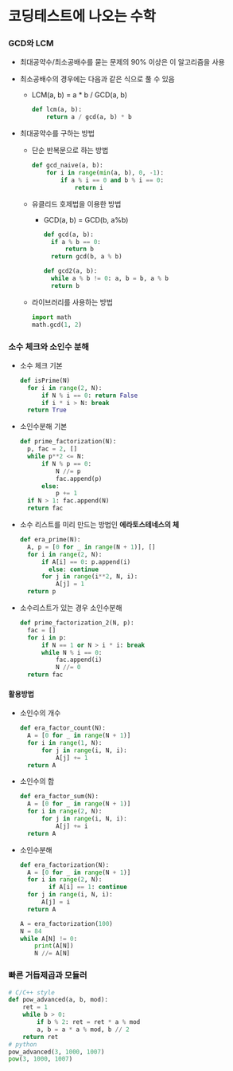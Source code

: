 # 코딩테스트에 나오는 수학

### GCD와 LCM

- 최대공약수/최소공배수를 묻는 문제의 90% 이상은 이 알고리즘을 사용

- 최소공배수의 경우에는 다음과 같은 식으로 풀 수 있음

  - LCM(a, b) = a * b / GCD(a, b)

    ```python
    def lcm(a, b):
    	return a / gcd(a, b) * b
    ```

- 최대공약수를 구하는 방법

  - 단순 반복문으로 하는 방법

    ```python
    def gcd_naive(a, b):
    	for i in range(min(a, b), 0, -1):
    		if a % i == 0 and b % i == 0:
    			return i
    ```

  - 유클리드 호제법을 이용한 방법

    - GCD(a, b) = GCD(b, a%b)

      ```python
      def gcd(a, b):
      	if a % b == 0:
      		return b
      	return gcd(b, a % b)
      
      def gcd2(a, b):
      	while a % b != 0: a, b = b, a % b
      	return b
      ```

  - 라이브러리를 사용하는 방법

    ```python
    import math
    math.gcd(1, 2)
    ```

### 소수 체크와 소인수 분해

- 소수 체크 기본

  ```python
  def isPrime(N)
  	for i in range(2, N):
  		if N % i == 0: return False
  		if i * i > N: break
  	return True
  ```

- 소인수분해 기본

  ```python
  def prime_factorization(N):
  	p, fac = 2, []
  	while p**2 <= N:
  		if N % p == 0:
  			N //= p
  			fac.append(p)
  		else:
  			p += 1
  	if N > 1: fac.append(N)
  	return fac
  ```

- 소수 리스트를 미리 만드는 방법인 **에라토스테네스의 체**

  ```python
  def era_prime(N):
  	A, p = [0 for _ in range(N + 1)], []
  	for i in range(2, N):
  		if A[i] == 0: p.append(i)
          else: continue
  		for j in range(i**2, N, i):
  			A[j] = 1
  	return p
  ```

- 소수리스트가 있는 경우 소인수분해

  ```python
  def prime_factorization_2(N, p):
  	fac = []
  	for i in p:
  		if N == 1 or N > i * i: break
  		while N % i == 0:
  			fac.append(i)
  			N //= 0
  	return fac
  ```

#### 활용방법

- 소인수의 개수

  ```python
  def era_factor_count(N):
  	A = [0 for _ in range(N + 1)]
  	for i in range(1, N):
  		for j in range(i, N, i):
  			A[j] += 1
  	return A
  ```

- 소인수의 합

  ```python
  def era_factor_sum(N):
  	A = [0 for _ in range(N + 1)]
  	for i in range(2, N):
  		for j in range(i, N, i):
  			A[j] += i
  	return A
  ```

- 소인수분해

  ```python
  def era_factorization(N):
  	A = [0 for _ in range(N + 1)]
  	for i in range(2, N):
          if A[i] == 1: continue
  	for j in range(i, N, i):
  		A[j] = i
  	return A
  
  A = era_factorization(100)
  N = 84
  while A[N] != 0:
      print(A[N])
      N //= A[N]
  ```

### 빠른 거듭제곱과 모듈러

```python
# C/C++ style
def pow_advanced(a, b, mod):
	ret = 1
    while b > 0:
        if b % 2: ret = ret * a % mod
        a, b = a * a % mod, b // 2
    return ret
# python
pow_advanced(3, 1000, 1007)
pow(3, 1000, 1007)
```

